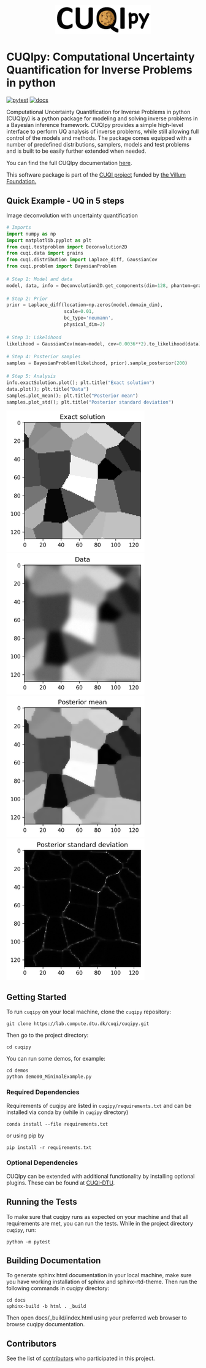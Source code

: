 <div align="center">
<img src="./logo.png" alt="CUQIpy logo" width="250"/>
</div>

# CUQIpy: Computational Uncertainty Quantification for Inverse Problems in python

[![pytest](https://github.com/CUQI-DTU/CUQIpy/actions/workflows/tests.yml/badge.svg)](https://github.com/CUQI-DTU/CUQIpy/actions/workflows/tests.yml)
[![docs](https://github.com/CUQI-DTU/CUQIpy/actions/workflows/docs.yml/badge.svg)](https://github.com/CUQI-DTU/CUQIpy/actions/workflows/docs.yml)

 Computational Uncertainty Quantification for Inverse Problems in python (CUQIpy) is a python package for modeling and solving inverse problems in a Bayesian inference framework. CUQIpy provides a simple high-level interface to perform UQ analysis of inverse problems, while still allowing full control of the models and methods. The package comes equipped with a number of predefined distributions, samplers, models and test problems and is built to be easily further extended when needed.

You can find the full CUQIpy documentation [here](https://cuqi.gitlab.io/cuqipy/). 

 This software package is part of the [CUQI project](https://www.compute.dtu.dk/english/cuqi) funded by [the Villum Foundation.](https://veluxfoundations.dk/en/forskning/teknisk-og-naturvidenskabelig-forskning)

## Quick Example - UQ in 5 steps
Image deconvolution with uncertainty quantification
```python
# Imports
import numpy as np
import matplotlib.pyplot as plt
from cuqi.testproblem import Deconvolution2D
from cuqi.data import grains
from cuqi.distribution import Laplace_diff, GaussianCov 
from cuqi.problem import BayesianProblem

# Step 1: Model and data
model, data, info = Deconvolution2D.get_components(dim=128, phantom=grains())

# Step 2: Prior
prior = Laplace_diff(location=np.zeros(model.domain_dim),
                     scale=0.01,
                     bc_type='neumann',
                     physical_dim=2)

# Step 3: Likelihood
likelihood = GaussianCov(mean=model, cov=0.0036**2).to_likelihood(data)

# Step 4: Posterior samples
samples = BayesianProblem(likelihood, prior).sample_posterior(200)

# Step 5: Analysis
info.exactSolution.plot(); plt.title("Exact solution")
data.plot(); plt.title("Data")
samples.plot_mean(); plt.title("Posterior mean")
samples.plot_std(); plt.title("Posterior standard deviation")
```
<img src="docs/_static/img/deconv2D_exact_sol.png" alt="Exact solution" width="360">

<img src="docs/_static/img/deconv2D_data.png" alt="Data" width="360">

<img src="docs/_static/img/deconv2D_post_mean.png" alt="Posterior mean" width="360">

<img src="docs/_static/img/deconv2D_post_std.png" alt="Posterior standard deviation" width="360">

## Getting Started
To run `cuqipy` on your local machine, clone the `cuqipy` repository:

```{r, engine='bash', count_lines}
git clone https://lab.compute.dtu.dk/cuqi/cuqipy.git
```

Then go to the project directory:
```{r, engine='bash', count_lines}
cd cuqipy
```

You can run some demos, for example: 
```{r, engine='bash', count_lines}
cd demos
python demo00_MinimalExample.py 
```

### Required Dependencies
Requirements of cuqipy are listed in `cuqipy/requirements.txt` and can be installed via conda by (while in `cuqipy` directory)
```{r, engine='bash', count_lines}
conda install --file requirements.txt
```
or using pip by
```{r, engine='bash', count_lines}
pip install -r requirements.txt 
```

### Optional Dependencies
CUQIpy can be extended with additional functionality by installing optional plugins. These can be found at
[CUQI-DTU](https://github.com/CUQI-DTU).

## Running the Tests

To make sure that cuqipy runs as expected on your machine and that all requirements
are met, you can run the tests. While in the project
directory `cuqipy`, run:

```{r, engine='bash', count_lines}
python -m pytest 
```

## Building Documentation

To generate sphinx html documentation in your local machine, 
make sure you have working installation of sphinx and sphinx-rtd-theme. 
Then run the following commands in cuqipy directory:  

```{r, engine='bash', count_lines}
cd docs
sphinx-build -b html . _build
```

Then open docs/_build/index.html using your preferred web browser to browse
cuqipy documentation.

## Contributors

See the list of
[contributors](https://lab.compute.dtu.dk/cuqi/cuqipy/-/graphs/master)
who participated in this project.


